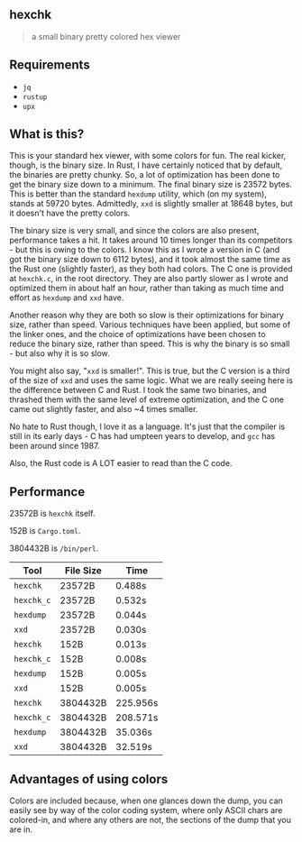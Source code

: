 ## hexchk
> a small binary pretty colored hex viewer
## Requirements
- `jq`
- `rustup`
- `upx`

## What is this?
This is your standard hex viewer, with some colors for fun. The real kicker, though, is the binary size. In Rust, I have certainly noticed that by default, the binaries are pretty chunky. So, a lot of optimization has been done to get the binary size down to a minimum. The final binary size is 23572 bytes. This is better than the standard `hexdump` utility, which (on my system), stands at 59720 bytes. Admittedly, `xxd` is slightly smaller at 18648 bytes, but it doesn't have the pretty colors.

The binary size is very small, and since the colors are also present, performance takes a hit. It takes around 10 times longer than its competitors - but this is owing to the colors. I know this as I wrote a version in C (and got the binary size down to 6112 bytes), and it took almost the same time as the Rust one (slightly faster), as they both had colors. The C one is provided at `hexchk.c`, in the root directory. They are also partly slower as I wrote and optimized them in about half an hour, rather than taking as much time and effort as `hexdump` and `xxd` have.

Another reason why they are both so slow is their optimizations for binary size, rather than speed. Various techniques have been applied, but some of the linker ones, and the choice of optimizations have been chosen to reduce the binary size, rather than speed. This is why the binary is so small - but also why it is so slow.

You might also say, "`xxd` is smaller!". This is true, but the C version is a third of the size of `xxd` and uses the same logic. What we are really seeing here is the difference between C and Rust. I took the same two binaries, and thrashed them with the same level of extreme optimization, and the C one came out slightly faster, and also ~4 times smaller. 

No hate to Rust though, I love it as a language. It's just that the compiler is still in its early days - C has had umpteen years to develop, and `gcc` has been around since 1987.

Also, the Rust code is A LOT easier to read than the C code.
## Performance
23572B is `hexchk` itself.

152B is `Cargo.toml`.

3804432B is `/bin/perl`.

| Tool | File Size | Time |
|------|-----------|------|
| `hexchk` | 23572B | 0.488s |
| `hexchk_c` | 23572B | 0.532s |
| `hexdump` | 23572B | 0.044s |
| `xxd` | 23572B | 0.030s |
| `hexchk` | 152B | 0.013s |
| `hexchk_c` | 152B | 0.008s |
| `hexdump` | 152B | 0.005s |
| `xxd` | 152B | 0.005s |
| `hexchk` | 3804432B | 225.956s |
| `hexchk_c` | 3804432B | 208.571s |
| `hexdump` | 3804432B | 35.036s |
| `xxd` | 3804432B | 32.519s |

## Advantages of using colors
Colors are included because, when one glances down the dump, you can easily see by way of the color coding system, where only ASCII chars are colored-in, and where any others are not, the sections of the dump that you are in.